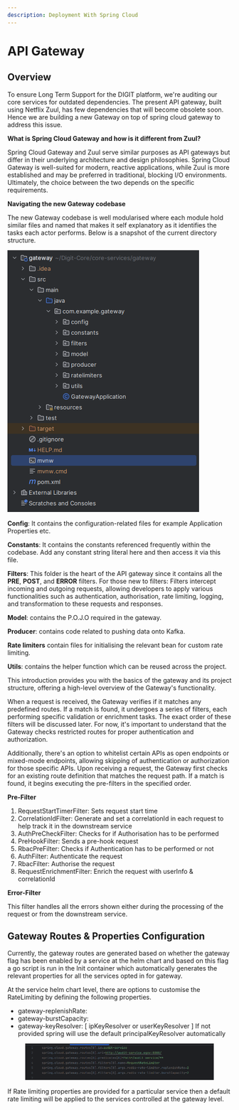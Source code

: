 ```yaml
---
description: Deployment With Spring Cloud
---
```


# API Gateway

## Overview

To ensure Long Term Support for the DIGIT platform, we're auditing our core services for outdated dependencies. The present API gateway, built using Netflix Zuul, has few dependencies that will become obsolete soon. Hence we are building a new Gateway on top of spring cloud gateway to address this issue.&#x20;

**What is Spring Cloud Gateway and how is it different from Zuul?**

Spring Cloud Gateway and Zuul serve similar purposes as API gateways but differ in their underlying architecture and design philosophies. Spring Cloud Gateway is well-suited for modern, reactive applications, while Zuul is more established and may be preferred in traditional, blocking I/O environments. Ultimately, the choice between the two depends on the specific requirements.

**Navigating the new Gateway codebase**&#x20;

The new Gateway codebase is well modularised where each module hold similar files and named that makes it self explanatory as it identifies the tasks each actor performs. Below is a snapshot of the current directory structure.&#x20;

![](<../../.gitbook/assets/image (315).png>)&#x20;

**Config**: It contains the configuration-related files for example Application Properties etc.

**Constants**: It contains the constants referenced frequently within the codebase. Add any constant string literal here and then access it via this file.

**Filters**: This folder is the heart of the API gateway since it contains all the **PRE**, **POST**, and **ERROR** filters. For those new to filters: Filters intercept incoming and outgoing requests, allowing developers to apply various functionalities such as authentication, authorisation, rate limiting, logging, and transformation to these requests and responses.

**Model**: contains the P.O.J.O required in the gateway.

**Producer**: contains code related to pushing data onto Kafka.

**Rate limiters** contain files for initialising the relevant bean for custom rate limiting.

**Utils**: contains the helper function which can be reused across the project.&#x20;

This introduction provides you with the basics of the gateway and its project structure, offering a high-level overview of the Gateway's functionality.

When a request is received, the Gateway verifies if it matches any predefined routes. If a match is found, it undergoes a series of filters, each performing specific validation or enrichment tasks. The exact order of these filters will be discussed later. For now, it's important to understand that the Gateway checks restricted routes for proper authentication and authorization.&#x20;

Additionally, there's an option to whitelist certain APIs as open endpoints or mixed-mode endpoints, allowing skipping of authentication or authorization for those specific APIs. Upon receiving a request, the Gateway first checks for an existing route definition that matches the request path. If a match is found, it begins executing the pre-filters in the specified order.

**Pre-Filter**

1. RequestStartTimerFilter:  Sets request start time&#x20;
2. CorrelationIdFilter: Generate and set a correlationId in each request to help track it in the downstream service
3. AuthPreCheckFilter: Checks for if Authorisation has to be performed
4. PreHookFilter: Sends a pre-hook request
5. RbacPreFilter: Checks if Authentication has to be performed or not
6. AuthFilter: Authenticate the request
7. RbacFilter: Authorise the request
8. RequestEnrichmentFilter: Enrich the request with userInfo & correlationId

**Error-Filter**

This filter handles all the errors shown either during the processing of the request or from the downstream service.

## Gateway Routes & Properties Configuration

Currently, the gateway routes are generated based on whether the gateway flag has been enabled by a service at the helm chart and based on this flag a go script is run in the Init container which automatically generates the relevant properties for all the services opted in for gateway.

At the service helm chart level, there are options to customise the RateLimiting by defining the following properties.

* gateway-replenishRate:&#x20;
* gateway-burstCapacity:
* gateway-keyResolver: \[ ipKeyResolver or userKeyResolver ] If not provided spring will use the default principalKeyResolver automatically

<figure><img src="../../.gitbook/assets/image (2) (2).png" alt=""><figcaption></figcaption></figure>

If Rate limiting properties are provided for a particular service then a default rate limiting will be applied to the services controlled at the gateway level.

